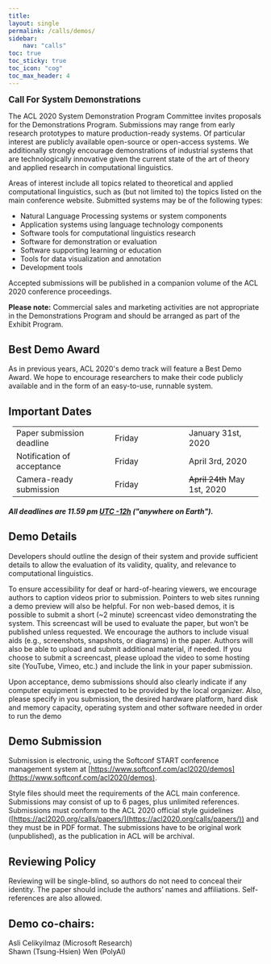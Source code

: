 ```yaml
---
title: 
layout: single
permalink: /calls/demos/
sidebar: 
    nav: "calls"
toc: true
toc_sticky: true
toc_icon: "cog"
toc_max_header: 4
---
```


<span style="font-weight: bolder;font-size: larger;">Call For System Demonstrations</span>

The ACL 2020 System Demonstration Program Committee invites proposals for the Demonstrations Program. Submissions may range from early research prototypes to mature production-ready systems. Of particular interest are publicly available open-source or open-access systems. We additionally strongly encourage demonstrations of industrial systems that are technologically innovative given the current state of the art of theory and applied research in computational linguistics.

Areas of interest include all topics related to theoretical and applied computational linguistics, such as (but not limited to) the topics listed on the main conference website. Submitted systems may be of the following types:

- Natural Language Processing systems or system components
- Application systems using language technology components
- Software tools for computational linguistics research
- Software for demonstration or evaluation
- Software supporting learning or education
- Tools for data visualization and annotation
- Development tools

Accepted submissions will be published in a companion volume of the ACL 2020 conference proceedings.

<b>Please note:</b> Commercial sales and marketing activities are not appropriate in the Demonstrations Program and should be arranged as part of the Exhibit Program.


## Best Demo Award

As in previous years, ACL 2020's demo track will feature a Best Demo Award. We hope to encourage researchers to make their code publicly available and in the form of an easy-to-use, runnable system.

## Important Dates

<center>
<table style="width: 97%">
    <tbody>
        <tr>
            <td style="width: 40%;">Paper submission deadline</td>
            <td style="width: 30%;">Friday</td>
            <td>January 31st, 2020</td>
        </tr>
        <tr>
            <td>Notification of acceptance</td>
            <td>Friday</td>
            <td>April 3rd, 2020</td>
        </tr>
        <tr>
          <td>Camera-ready submission</td>
          <td>Friday</td>
          <td><strike>April 24th</strike> May 1st, 2020</td>
        </tr>        
</tbody>
</table>
</center>
<h5>All deadlines are 11.59 pm <a target="_blank" href="https://www.timeanddate.com/time/zone/timezone/utc-12">UTC -12h</a> ("anywhere on Earth").</h5>

## Demo Details

Developers should outline the design of their system and provide sufficient details to allow the evaluation of its validity, quality, and relevance to computational linguistics.

To ensure accessibility for deaf or hard-of-hearing viewers, we encourage authors to caption videos prior to submission. Pointers to web sites running a demo preview will also be helpful. For non web-based demos, it is possible to submit a short (~2 minute) screencast video demonstrating the system. This screencast will be used to evaluate the paper, but won’t be published unless requested. We encourage the authors to include visual aids (e.g., screenshots, snapshots, or diagrams) in the paper. Authors will also be able to upload and submit additional material, if needed.  If you choose to submit a screencast, please upload the video to some hosting site (YouTube, Vimeo, etc.) and include the link in your paper submission.

Upon acceptance, demo submissions should also clearly indicate if any computer equipment is expected to be provided by the local organizer. Also, please specify in you submission, the desired hardware platform, hard disk and memory capacity, operating system and other software needed in order to run the demo

## Demo Submission

Submission is electronic, using the Softconf START conference management system at [https://www.softconf.com/acl2020/demos](https://www.softconf.com/acl2020/demos).

Style files should meet the requirements of the ACL main conference. Submissions may consist of up to 6 pages, plus unlimited references. Submissions must conform to the ACL 2020 official style guidelines ([https://acl2020.org/calls/papers/](https://acl2020.org/calls/papers/)) and they must be in PDF format. The submissions have to be original work (unpublished), as the publication in ACL will be archival.


## Reviewing Policy

Reviewing will be single-blind, so authors do not need to conceal their identity. The paper should include the authors’ names and affiliations. Self-references are also allowed.


## Demo co-chairs:

Asli Celikyilmaz (Microsoft Research) <br/>
Shawn (Tsung-Hsien) Wen (PolyAI)
